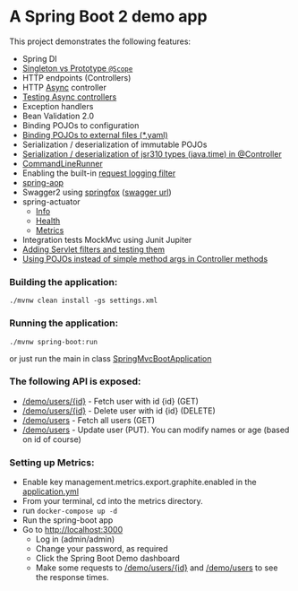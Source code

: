 # A Spring Boot 2 demo app 

This project demonstrates the following features:
* Spring DI
* [Singleton vs Prototype `@Scope`](src/test/java/com/att/training/spring/boot/demo/scopes/MySingletonTest.java)
* HTTP endpoints (Controllers)
* HTTP [Async](src/main/java/com/att/training/spring/boot/demo/user/AsyncUserController.java) controller
* [Testing Async controllers](src/test/java/com/att/training/spring/boot/demo/AsyncControllerTest.java)
* Exception handlers
* Bean Validation 2.0
* Binding POJOs to configuration
* [Binding POJOs to  external files (*.yaml)](src/main/java/com/att/training/spring/boot/demo/user/ExternalUserConfiguration.java) 
* Serialization / deserialization of immutable POJOs
* [Serialization / deserialization of jsr310 types (java.time) in @Controller](src/test/java/com/att/training/spring/boot/demo/datetime/DateTimeControllerTest.java)
* [CommandLineRunner](src/main/java/com/att/training/spring/boot/demo/AppConfig.java)
* Enabling the built-in [request logging filter](src/main/java/com/att/training/spring/boot/demo/AppConfig.java)
* [spring-aop](src/main/java/com/att/training/spring/boot/demo/RandomDelayAspect.java)
* Swagger2 using [springfox](https://springfox.github.io/springfox/docs/current/#springfox-spring-mvc-and-spring-boot) ([swagger url](http://localhost:8090/demo/swagger-ui/))
* spring-actuator
  * [Info](http://localhost:8090/demo/actuator/info)
  * [Health](http://localhost:8090/demo/actuator/health)
  * [Metrics](http://localhost:8090/demo/actuator/metrics)
* Integration tests MockMvc using Junit Jupiter
* [Adding Servlet filters and testing them](src/test/java/com/att/training/spring/boot/demo/FilterTest.java)  
* [Using POJOs instead of simple method args in Controller methods](src/test/java/com/att/training/spring/boot/demo/ControllerMethodParametersTest.java)  

### Building the application:
```
./mvnw clean install -gs settings.xml
```

### Running the application:
```
./mvnw spring-boot:run
```
or just run the main in class [SpringMvcBootApplication](src/main/java/com/att/training/spring/boot/demo/SpringMvcBootApplication.java)

### The following API is exposed:
* [/demo/users/{id}](http://localhost:8090/demo/users/1) - Fetch user with id {id} (GET)
* [/demo/users/{id}](http://localhost:8090/demo/users/1) - Delete user with id {id} (DELETE)
* [/demo/users](http://localhost:8090/demo/users) - Fetch all users (GET)
* [/demo/users](http://localhost:8090/demo/users) - Update user (PUT). You can modify names or age (based on id of course)

### Setting up Metrics:
* Enable key management.metrics.export.graphite.enabled in the [application.yml](src/main/resources/application.yml)
* From your terminal, cd into the metrics directory.
* run `docker-compose up -d`
* Run the spring-boot app
* Go to <http://localhost:3000>  
  * Log in (admin/admin)
  * Change your password, as required
  * Click the Spring Boot Demo dashboard
  * Make some requests to [/demo/users/{id}](http://localhost:8090/demo/users/1) and [/demo/users](http://localhost:8090/demo/users) to see the response times.

 